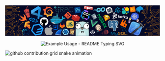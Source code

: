 
<!-- my-skills -->
![](./assets/skills.png)

<p align="center">
  <img src="https://readme-typing-svg.demolab.com?font=Fira+Code&pause=1000&center=true&vCenter=true&width=435&lines=Welcome+to+My+Profile!;%E4%BD%A0%E5%BD%93%E5%90%91%E9%A3%9E%E9%B8%9F%E9%A3%9E%E5%BE%80%E4%BD%A0%E7%9A%84%E5%B1%B1..." alt="Example Usage - README Typing SVG">
</p>

<picture>
  <source media="(prefers-color-scheme: dark)" srcset="https://raw.kgithub.com/zagss/zagss/output/github-contribution-grid-snake-dark.svg">
  <source media="(prefers-color-scheme: light)" srcset="https://raw.kgithub.com/zagss/zagss/output/github-contribution-grid-snake.svg">
  <img alt="github contribution grid snake animation" src="https://raw.kgithub.com/zagss/zagss/output/github-contribution-grid-snake-dark.svg">
</picture>
